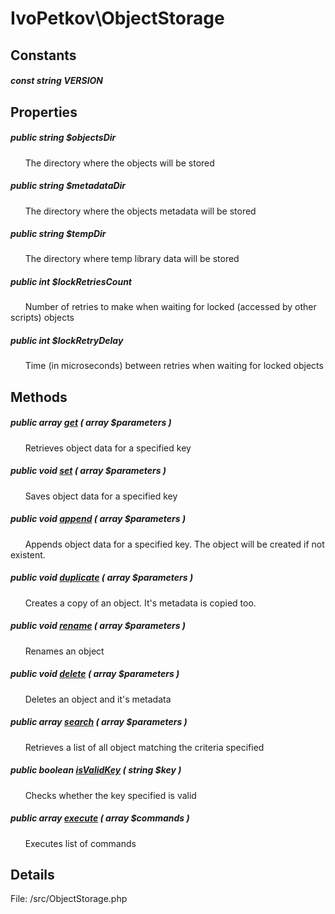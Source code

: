 # IvoPetkov\ObjectStorage

## Constants

##### const string VERSION

## Properties

##### public string $objectsDir

&nbsp;&nbsp;&nbsp;&nbsp;&nbsp;&nbsp;The directory where the objects will be stored

##### public string $metadataDir

&nbsp;&nbsp;&nbsp;&nbsp;&nbsp;&nbsp;The directory where the objects metadata will be stored

##### public string $tempDir

&nbsp;&nbsp;&nbsp;&nbsp;&nbsp;&nbsp;The directory where temp library data will be stored

##### public int $lockRetriesCount

&nbsp;&nbsp;&nbsp;&nbsp;&nbsp;&nbsp;Number of retries to make when waiting for locked (accessed by other scripts) objects

##### public int $lockRetryDelay

&nbsp;&nbsp;&nbsp;&nbsp;&nbsp;&nbsp;Time (in microseconds) between retries when waiting for locked objects

## Methods

##### public array [get](ivopetkov.objectstorage.get.method.md) ( array $parameters )

&nbsp;&nbsp;&nbsp;&nbsp;&nbsp;&nbsp;Retrieves object data for a specified key

##### public void [set](ivopetkov.objectstorage.set.method.md) ( array $parameters )

&nbsp;&nbsp;&nbsp;&nbsp;&nbsp;&nbsp;Saves object data for a specified key

##### public void [append](ivopetkov.objectstorage.append.method.md) ( array $parameters )

&nbsp;&nbsp;&nbsp;&nbsp;&nbsp;&nbsp;Appends object data for a specified key. The object will be created if not existent.

##### public void [duplicate](ivopetkov.objectstorage.duplicate.method.md) ( array $parameters )

&nbsp;&nbsp;&nbsp;&nbsp;&nbsp;&nbsp;Creates a copy of an object. It's metadata is copied too.

##### public void [rename](ivopetkov.objectstorage.rename.method.md) ( array $parameters )

&nbsp;&nbsp;&nbsp;&nbsp;&nbsp;&nbsp;Renames an object

##### public void [delete](ivopetkov.objectstorage.delete.method.md) ( array $parameters )

&nbsp;&nbsp;&nbsp;&nbsp;&nbsp;&nbsp;Deletes an object and it's metadata

##### public array [search](ivopetkov.objectstorage.search.method.md) ( array $parameters )

&nbsp;&nbsp;&nbsp;&nbsp;&nbsp;&nbsp;Retrieves a list of all object matching the criteria specified

##### public boolean [isValidKey](ivopetkov.objectstorage.isvalidkey.method.md) ( string $key )

&nbsp;&nbsp;&nbsp;&nbsp;&nbsp;&nbsp;Checks whether the key specified is valid

##### public array [execute](ivopetkov.objectstorage.execute.method.md) ( array $commands )

&nbsp;&nbsp;&nbsp;&nbsp;&nbsp;&nbsp;Executes list of commands

## Details

File: /src/ObjectStorage.php

